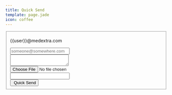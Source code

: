 ```yaml
---
title: Quick Send
template: page.jade
icon: coffee
---
```




<form class="ink-form" ng-controller="quick-send">
    <fieldset>
        <div class="control-group">
            <div class="control large-40">
                <p>{{user}}@medextra.com</p>
            </div>
            <div class="large-10">
            <span class="icon-long-arrow-right">
            </div>
            <div class="control large-40">
              <input id="message-recipient" type="email" placeholder="someone@somewhere.com" ng-model="message.recipient" required>
            </div>
            <div class="control large-80 push-center vertical-space">
              <textarea id="message-text" ng-model="message.text"></textarea>
            </div>
            <div class="control-group large-80 push-center">
              <div class="control-group large-40 push-left">
                <div class="control">
                    <input id="file-data" type="file" accept="*" ng-model="file.data" />
                </div>
                <div class="control">
                  <input id="file-password" type="password" ng-model="file.password" >
                </div>
              </div>
              <div class="control large-40 push-right vertical-space">
                <button id="send" class="ink-button red push-right" ng-click="send()"><i class="icon-coffee"></i>&nbsp;Quick Send</button>
              </div>
            </div>
        </div>
    </fieldset>
</form>
